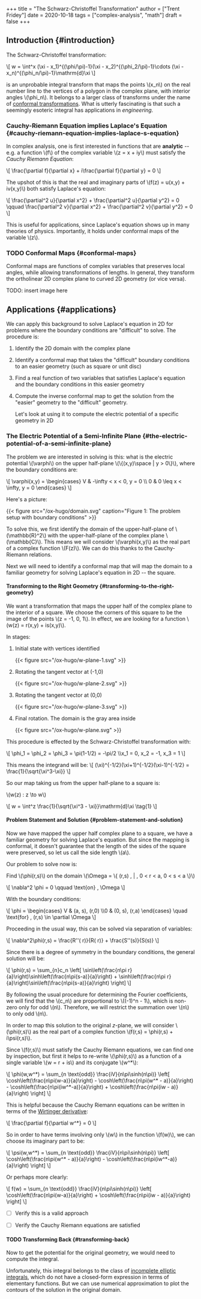 +++
title = "The Schwarz-Christoffel Transformation"
author = ["Trent Fridey"]
date = 2020-10-18
tags = ["complex-analysis", "math"]
draft = false
+++

## Introduction {#introduction}

The Schwarz-Christoffel transformation:

\\[
w = \int^x (\xi - x\_1)^{(\phi/\pi)-1}(\xi - x\_2)^{(\phi\_2/\pi)-1}\cdots (\xi - x\_n)^{(\phi\_n/\pi)-1}\mathrm{d}\xi
\\]

is an unprobable integral transform that maps the points \\(x\_n\\) on the real number line to the vertices of a polygon in the complex plane, with interior angles \\(\phi\_n\\).
It belongs to a larger class of transforms under the name of [conformal transformations](https://en.wikipedia.org/wiki/Conformal%5Fmap).
What is utterly fascinating is that such a seemingly esoteric integral has applications in _engineering_.


### Cauchy-Riemann Equation implies Laplace's Equation {#cauchy-riemann-equation-implies-laplace-s-equation}

In complex analysis, one is first interested in functions that are **analytic** -- e.g. a function \\(f\\) of the complex variable \\(z = x + iy\\) must satisfy the _Cauchy Riemann Equation_:

\\[
   \frac{\partial f}{\partial x} + i\frac{\partial f}{\partial y} = 0
   \\]

The upshot of this is that the real and imaginary parts of \\(f(z) = u(x,y) + iv(x,y)\\) both satisfy Laplace's equation:

\\[
   \frac{\partial^2 u}{\partial x^2} + \frac{\partial^2 u}{\partial y^2} = 0
   \qquad
   \frac{\partial^2 v}{\partial x^2} + \frac{\partial^2 v}{\partial y^2} = 0
   \\]

This is useful for applications, since Laplace's equation shows up in many theories of physics.
Importantly, it holds under conformal maps of the variable \\(z\\).


### <span class="org-todo todo TODO">TODO</span> Conformal Maps {#conformal-maps}

Conformal maps are functions of complex variables that preserves local angles, while allowing transformations of lengths.
In general, they transform the ortholinear 2D complex plane to curved 2D geometry (or vice versa).

TODO: insert image here


## Applications {#applications}

We can apply this background to solve Laplace's equation in 2D for problems where the boundary conditions are "difficult" to solve.
The procedure is:

1.  Identify the 2D domain with the complex plane
2.  Identify a conformal map that takes the "difficult" boundary conditions to an easier geometry (such as square or unit disc)
3.  Find a real function of two variables that satisfies Laplace's equation and the boundary conditions in this easier geometry
4.  Compute the inverse conformal map to get the solution from the "easier" geometry to the "difficult" geometry.

    Let's look at using it to compute the electric potential of a specific geometry in 2D


### The Electric Potential of a Semi-Infinite Plane {#the-electric-potential-of-a-semi-infinite-plane}

The problem we are interested in solving is this: what is the electric potential \\(\varphi\\) on the upper half-plane \\(\\{(x,y)\space  |  y > 0\\}\\), where the boundary conditions are:

\\[
\varphi(x,y) = \begin{cases}
V & -\infty < x < 0, y = 0 \\\ 0 & 0 \leq x < \infty, y = 0
\end{cases}
\\]

Here's a picture:

{{< figure src="/ox-hugo/domain.svg" caption="Figure 1: The problem setup with boundary conditions" >}}

To solve this, we first identify the domain of the upper-half-plane of \\(\mathbb{R}^2\\) with the upper-half-plane of the complex plane \\(\mathbb{C}\\).
This means we will consider \\(\varphi(x,y)\\) as the real part of a complex function \\(F(z)\\).
We can do this thanks to the Cauchy-Riemann relations.

Next we will need to identify a conformal map that will map the domain to a familiar geometry for solving Laplace's equation in 2D -- the square.


#### Transforming to the Right Geometry {#transforming-to-the-right-geometry}

We want a transformation that maps the upper half of the complex plane to the interior of a square.
We choose the corners of this square to be the image of the points \\(z = -1, 0, 1\\).
In effect, we are looking for a function \\(w(z) = r(x,y) + is(x,y)\\).

In stages:

1.  Initial state with vertices identified

    {{< figure src="/ox-hugo/w-plane-1.svg" >}}

2.  Rotating the tangent vector at (-1,0)

    {{< figure src="/ox-hugo/w-plane-2.svg" >}}

3.  Rotating the tangent vector at (0,0)

    {{< figure src="/ox-hugo/w-plane-3.svg" >}}

4.  Final rotation. The domain is the gray area inside

    {{< figure src="/ox-hugo/w-plane.svg" >}}

This procedure is effected by the Schwarz-Christoffel transformation with:

\\[
 \phi\_1 = \phi\_2 = \phi\_3 = \pi(1-1/2) = -\pi/2 \\\x\_1 = 0, x\_2 = -1, x\_3 = 1
 \\]

This means the integrand will be:
\\[
 (\xi)^{-1/2}(\xi+1)^{-1/2}(\xi-1)^{-1/2} = \frac{1}{\sqrt{\xi^3-\xi}}
\\]

So our map taking us from the upper half-plane to a square is:

\\(w(z) : z \to w\\)

\\[
w = \int^z \frac{1}{\sqrt{\xi^3 - \xi}}\mathrm{d}\xi \tag{1}
\\]


#### Problem Statement and Solution {#problem-statement-and-solution}

Now we have mapped the upper half complex plane to a square, we have a familiar geometry for solving Laplace's equation.
But since the mapping is conformal, it doesn't guarantee that the length of the sides of the square were preserved, so let us call the side length \\(a\\).

Our problem to solve now is:

Find \\(\phi(r,s)\\) on the domain \\(\Omega = \\{ (r,s) \, | \, 0 < r < a, 0 < s < a \\}\\)

\\[
    \nabla^2 \phi = 0 \qquad \text{on} \, \Omega
    \\]

With the boundary conditions:

\\[
    \phi = \begin{cases}
    V & (a, s), (r,0)  \\\0 & (0, s), (r,a)
    \end{cases}
    \quad  \text{for} \, (r,s) \in  \partial \Omega
    \\]

Proceeding in the usual way, this can be solved via separation of variables:

\\[
\nabla^2\phi(r,s) = \frac{R''( r)}{R( r)} + \frac{S''(s)}{S(s)}
\\]

Since there is a degree of symmetry in the boundary conditions, the general solution will be:

\\[
\phi(r,s) = \sum\_{n}c\_n
\left[
\sin\left(\frac{n\pi r}{a}\right)\sinh\left(\frac{n\pi(s-a)}{a}\right) +
\sinh\left(\frac{n\pi r}{a}\right)\sin\left(\frac{n\pi(s-a)}{a}\right)
\right]
\\]

By following the usual procedure for determining the Fourier coefficients, we will find that the \\(c\_n\\) are proportional to \\((-1)^n - 1\\), which is non-zero only for odd \\(n\\).
Therefore, we will restrict the summation over \\(n\\) to only odd \\(n\\).

In order to map this solution to the original $z$-plane, we will consider \\(\phi(r,s)\\) as the real part of a complex function \\(f(r,s) = \phi(r,s) + i\psi(r,s)\\).

Since \\(f(r,s)\\) must satisfy the Cauchy Riemann equations, we can find one by inspection, but first it helps to re-write \\(\phi(r,s)\\) as a function of a single variable \\(w = r + is\\) and its conjugate \\(w^\*\\):

\\[
\phi(w,w^\*) = \sum\_{n \text{odd}} \frac{iV}{n\pi\sinh(n\pi)}
\left[
\cosh\left(\frac{n\pi(w-a)}{a}\right) - \cosh\left(\frac{n\pi(w^\* - a)}{a}\right) -
\cosh\left(\frac{n\pi(iw^\*-a)}{a}\right) + \cosh\left(\frac{n\pi(iw - a)}{a}\right)
\right]
\\]

This is helpful because the Cauchy Riemann equations can be written in terms of the [Wirtinger derivative](https://en.wikipedia.org/wiki/Wirtinger%5Fderivatives):

\\[
\frac{\partial f}{\partial w^\*} = 0
\\]

So in order to have terms involving only \\(w\\) in the function \\(f(w)\\), we can choose its imaginary part to be:

\\[
\psi(w,w^\*) = \sum\_{n \text{odd}} \frac{iV}{n\pi\sinh(n\pi)}
\left[
\cosh\left(\frac{n\pi(w^\* - a)}{a}\right) -
\cosh\left(\frac{n\pi(iw^\*-a)}{a}\right)
\right]
\\]

Or perhaps more clearly:

\\[
f(w) = \sum\_{n \text{odd}} \frac{iV}{n\pi\sinh(n\pi)}
\left[
\cosh\left(\frac{n\pi(w-a)}{a}\right) + \cosh\left(\frac{n\pi(iw - a)}{a}\right)
\right]
\\]

-   [ ] Verify this is a valid approach
-   [ ] Verify the Cauchy Riemann equations are satisfied


#### <span class="org-todo todo TODO">TODO</span> Transforming Back {#transforming-back}

Now to get the potential for the original geometry, we would need to compute the integral.

Unfortunately, this integral belongs to the class of [incomplete elliptic integrals](https://en.wikipedia.org/wiki/Elliptic%5Fintegral), which do not have a closed-form expression in terms of elementary functions.
But we can use numerical approximation to plot the contours of the solution in the original domain.
